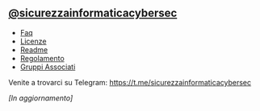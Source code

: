 ## [@sicurezzainformaticacybersec](https://t.me/sicurezzainformaticacybersec)
- [Faq](https://github.com/Cybersec-Group-Telegram/Documenti/blob/main/Faq.md)
- [Licenze](https://github.com/Cybersec-Group-Telegram/Documenti/blob/main/LICENSE)
- [Readme](https://github.com/Cybersec-Group-Telegram/Documenti/blob/main/Readme.md)
- [Regolamento](https://github.com/Cybersec-Group-Telegram/Documenti/blob/main/Regolamento.md)
- [Gruppi Associati](https://github.com/Cybersec-Group-Telegram/Documenti/blob/main/Gruppi%20Associati.md)

Venite a trovarci su Telegram: https://t.me/sicurezzainformaticacybersec

*[In aggiornamento]*
